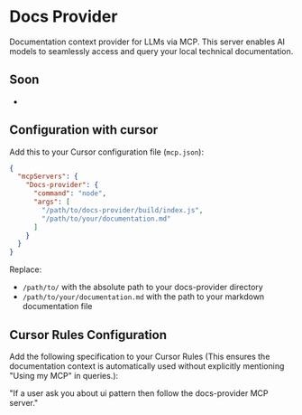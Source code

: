 # Docs Provider

Documentation context provider for LLMs via MCP. This server enables AI models to seamlessly access and query your local technical documentation.

## Soon
-

## Configuration with cursor

Add this to your Cursor configuration file (`mcp.json`):

```json
{
  "mcpServers": {
    "Docs-provider": {
      "command": "node",
      "args": [
        "/path/to/docs-provider/build/index.js",
        "/path/to/your/documentation.md"
      ]
    }
  }
}
```

Replace:
- `/path/to/` with the absolute path to your docs-provider directory
- `/path/to/your/documentation.md` with the path to your markdown documentation file

## Cursor Rules Configuration

Add the following specification to your Cursor Rules (This ensures the documentation context is automatically used without explicitly mentioning "Using my MCP" in queries.):

"If a user ask you about ui pattern then follow the docs-provider MCP server."

